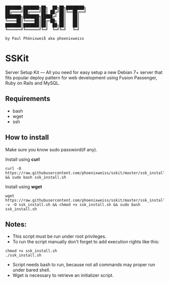 ```
███████╗███████╗██╗  ██╗██╗████████╗
██╔════╝██╔════╝██║ ██╔╝██║╚══██╔══╝
███████╗███████╗█████╔╝ ██║   ██║
╚════██║╚════██║██╔═██╗ ██║   ██║
███████║███████║██║  ██╗██║   ██║
╚══════╝╚══════╝╚═╝  ╚═╝╚═╝   ╚═╝

by Paul Phönixweiß aka phoenixweiss
```

# SSKit
Server Setup Kit — All you need for easy setup a new Debian 7+ server that fits popular deploy pattern for web development using Fusion Passenger, Ruby on Rails and MySQL.

## Requirements

- bash
- wget
- ssh

## How to install

Make sure you know sudo password(if any).

Install using __curl__

```
curl -O https://raw.githubusercontent.com/phoenixweiss/sskit/master/ssk_install.sh && sudo bash ssk_install.sh
```

Install using __wget__

```
wget https://raw.githubusercontent.com/phoenixweiss/sskit/master/ssk_install.sh -v -O ssk_install.sh && chmod +x ssk_install.sh && sudo bash ssk_install.sh
```

## Notes:

- This script must be run under root privileges.
- To run the script manually don't forget to add execution rights like this:

```
chmod +x ssk_install.sh
./ssk_install.sh
```
- Script needs bash to run, because not all commands may proper run under bared shell.
- Wget is necessary to retrieve an initializer script.
